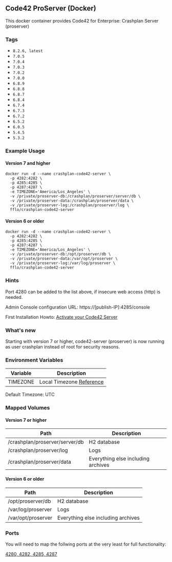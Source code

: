 ## Code42 ProServer (Docker)

This docker container provides Code42 for Enterprise: Crashplan Server (proserver)

### Tags

- `8.2.6, latest`
- `7.0.5`
- `7.0.4`
- `7.0.3`
- `7.0.2`
- `7.0.0`
- `6.8.9`
- `6.8.8`
- `6.8.7`
- `6.8.4`
- `6.7.4`
- `6.7.3`
- `6.7.2`
- `6.5.2`
- `6.0.5`
- `5.4.5`
- `5.3.2`

### Example Usage

#### Version 7 and higher
```
docker run -d --name crashplan-code42-server \
  -p 4282:4282 \
  -p 4285:4285 \
  -p 4287:4287 \
  -e TIMEZONE='America/Los_Angeles' \
  -v /private/proserver-db:/crashplan/proserver/server/db \
  -v /private/proserver-data:/crashplan/proserver/data \
  -v /private/proserver-log:/crashplan/proserver/log \
  fflo/crashplan-code42-server
```

#### Version 6 or older
```
docker run -d --name crashplan-code42-server \
  -p 4282:4282 \
  -p 4285:4285 \
  -p 4287:4287 \
  -e TIMEZONE='America/Los_Angeles' \
  -v /private/proserver-db:/opt/proserver/db \
  -v /private/proserver-data:/var/opt/proserver \
  -v /private/proserver-log:/var/log/proserver \
  fflo/crashplan-code42-server
```

### Hints
Port 4280 can be added to the list above, if insecure web access (http) is needed.

Admin Console configuration URL: https://[publish-IP]:4285/console

First Installation Howto: [Activate your Code42 Server][2]

### What's new
Starting with version 7 or higher, code42-server (proserver) is now running as user crashplan instead of root for security reasons.

### Environment Variables

Variable | Description
--- | ---
TIMEZONE | Local Timezone [Reference](https://en.wikipedia.org/wiki/List_of_tz_database_time_zones)

Default Timezone: UTC

### Mapped Volumes

#### Version 7 or higher
Path | Description
--- | ---
/crashplan/proserver/server/db | H2 database
/crashplan/proserver/log | Logs
/crashplan/proserver/data | Everything else including archives

#### Version 6 or older
Path | Description
--- | ---
/opt/proserver/db | H2 database
/var/log/proserver | Logs
/var/opt/proserver | Everything else including archives

### Ports

You will need to map the follwing ports at the very least for full functionality:

[4280, 4282, 4285, 4287][1]

[1]: https://support.code42.com/Administrator/6/Planning_and_installing/Code42_platform_hardware_and_software_requirements#Inbound_ports
[2]:
https://support.code42.com/Administrator/6/Planning_and_installing/Install_the_Code42_platform_private_cloud#Step_3:_Activate_your_Code42_server
